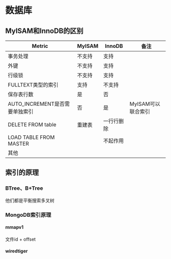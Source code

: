 # 数据库

## MyISAM和InnoDB的区别

|Metric|MyISAM|InnoDB|备注|
|---|---|---|---|
|事务处理|不支持|支持||
|外键|不支持|支持||
|行级锁|不支持|支持||
|FULLTEXT类型的索引|支持|不支持||
|保存表行数|是|否||
|AUTO_INCREMENT是否需要单独索引|否|是|MyISAM可以联合索引|
|DELETE FROM table|重建表|一行行删除||
|LOAD TABLE FROM MASTER||不起作用||
|其他||||

## 索引的原理

### BTree、B+Tree

他们都是平衡搜索多叉树

### MongoDB索引原理

#### mmapv1

文件id + offset

#### wiredtiger

